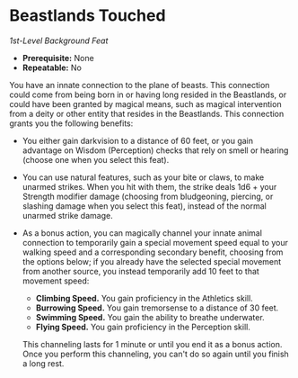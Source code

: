 # Beastlands Touched

_1st-Level Background Feat_

- **Prerequisite:** None
- **Repeatable:** No

You have an innate connection to the plane of beasts. This connection could come from being born in or having long resided in the Beastlands, or could have been granted by magical means, such as magical intervention from a deity or other entity that resides in the Beastlands. This connection grants you the following benefits:

- You either gain darkvision to a distance of 60 feet, or you gain advantage on Wisdom (Perception) checks that rely on smell or hearing (choose one when you select this feat).
- You can use natural features, such as your bite or claws, to make unarmed strikes. When you hit with them, the strike deals 1d6 + your Strength modifier damage (choosing from bludgeoning, piercing, or slashing damage when you select this feat), instead of the normal unarmed strike damage.
- As a bonus action, you can magically channel your innate animal connection to temporarily gain a special movement speed equal to your walking speed and a corresponding secondary benefit, choosing from the options below; if you already have the selected special movement from another source, you instead temporarily add 10 feet to that movement speed:

  - **Climbing Speed.** You gain proficiency in the Athletics skill.
  - **Burrowing Speed.** You gain tremorsense to a distance of 30 feet.
  - **Swimming Speed.** You gain the ability to breathe underwater.
  - **Flying Speed.** You gain proficiency in the Perception skill.

  This channeling lasts for 1 minute or until you end it as a bonus action. Once you perform this channeling, you can't do so again until you finish a long rest.
